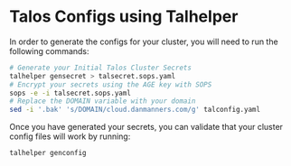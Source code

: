 # Talos Configs using Talhelper

In order to generate the configs for your cluster, you will need to run the following commands:

```bash
# Generate your Initial Talos Cluster Secrets
talhelper gensecret > talsecret.sops.yaml
# Encrypt your secrets using the AGE key with SOPS
sops -e -i talsecret.sops.yaml
# Replace the DOMAIN variable with your domain
sed -i '.bak' 's/DOMAIN/cloud.danmanners.com/g' talconfig.yaml
```

Once you have generated your secrets, you can validate that your cluster config files will work by running:

```bash
talhelper genconfig
```
